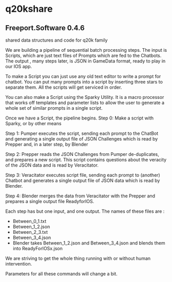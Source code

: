 # q20kshare

Freeport.Software 0.4.6
-------


shared data structures and code for q20k family

We are building a pipeline of sequential batch processing steps. The input is Scripts, which are just text files of Prompts which are fed to the Chatbots. The output , many steps later, is JSON in GameData format, ready to play in our IOS app.

To make a Script you can just use any old text editor to write a prompt for chatbot. You can put many prompts into a script by inserting three stars to separate them. All the scripts will get serviced in order.

You can also make a Script using the Sparky Utility. It is a macro processor that works off templates and parameter lists to allow the user to generate a whole set of similar prompts in a single script. 

Once we have a Script, the pipeline begins.
Step 0: Make a script with Sparky, or by other means

Step 1: Pumper executes the script, sending each prompt to the ChatBot and generating a single output file of JSON Challenges which is read by Prepper and, in a later step, by Blender

Step 2: Prepper reads the JSON Challenges from Pumper de-duplicates, and prepares a new script. This script contains questions about the veracity of the JSON data and is read by Veracitator.

Step 3: Veracitator executes script file, sending each prompt to (another) Chatbot and generates a single output file of JSON data which is read by Blender.

Step 4: Blender merges the data from Veracitator with the Prepper  and prepares a single output file ReadyforIOS.

Each step has but one input, and one output. The names of these files are :
- Between_0_1.txt
- Between_1_2.json
- Between_2_3.txt
- Between_3_4.json
- Blender takes Between_1_2.json and Between_3_4.json and blends them into ReadyForIOSx.json

We are striving to get the whole thing running with or without human intervention.

Parameters for all these commands will change a bit.
